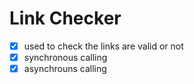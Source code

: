 # Link Checker

* [X]  used to check the links are valid or not
  * [X]  synchronous calling
  * [X]  asynchrouns calling
